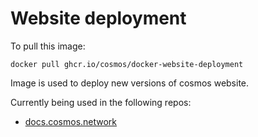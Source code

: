 # Website deployment

To pull this image:  

`docker pull ghcr.io/cosmos/docker-website-deployment`

Image is used to deploy new versions of cosmos website.

Currently being used in the following repos:

- [docs.cosmos.network](https://github.com/cosmos/cosmos-sdk)
